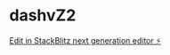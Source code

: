 # dashvZ2

[Edit in StackBlitz next generation editor ⚡️](https://stackblitz.com/~/github.com/hjay3/dashvZ2)